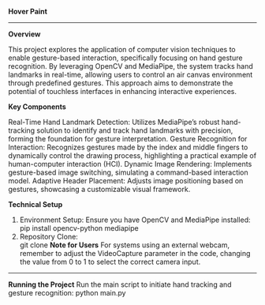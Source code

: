 <b>Hover Paint</b><br><hr>

<b>Overview</b>

This project explores the application of computer vision techniques to enable gesture-based interaction, specifically focusing on hand gesture recognition. By leveraging OpenCV and MediaPipe, the system tracks hand landmarks in real-time, allowing users to control an air canvas environment through predefined gestures. This approach aims to demonstrate the potential of touchless interfaces in enhancing interactive experiences.

<b>Key Components</b>

Real-Time Hand Landmark Detection: Utilizes MediaPipe’s robust hand-tracking solution to identify and track hand landmarks with precision, forming the foundation for gesture interpretation.
Gesture Recognition for Interaction: Recognizes gestures made by the index and middle fingers to dynamically control the drawing process, highlighting a practical example of human-computer interaction (HCI).
Dynamic Image Rendering: Implements gesture-based image switching, simulating a command-based interaction model.
Adaptive Header Placement: Adjusts image positioning based on gestures, showcasing a customizable visual framework.

<b>Technical Setup</b>
1. Environment Setup: Ensure you have OpenCV and MediaPipe installed:<br>
   pip install opencv-python mediapipe
2. Repository Clone:<br>
   git clone <repo-link>
<b>Note for Users</b>
For systems using an external webcam, remember to adjust the VideoCapture parameter in the code, changing the value from 0 to 1 to select the correct camera input.
<hr>
<b>Running the Project</b>
  Run the main script to initiate hand tracking and gesture recognition:
  python main.py
